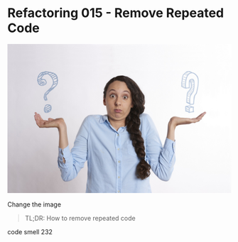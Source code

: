 # Refactoring 015 - Remove Repeated Code
            
![Refactoring 015 - Remove Repeated Code](Refactoring%20015%20-%20Remove%20Repeated%20Code.jpg)

Change the image

> TL;DR: How to remove repeated code	     

code smell 232